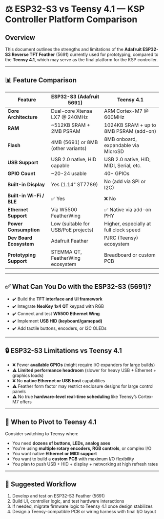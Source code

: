 # ⚖️ ESP32-S3 vs Teensy 4.1 — KSP Controller Platform Comparison

## Overview
This document outlines the strengths and limitations of the **Adafruit ESP32-S3 Reverse TFT Feather** (5691) currently used for prototyping, compared to the **Teensy 4.1**, which may serve as the final platform for the KSP controller.

---

## 📊 Feature Comparison

| Feature                        | ESP32-S3 (Adafruit 5691)            | Teensy 4.1                              |
|-------------------------------|-------------------------------------|----------------------------------------|
| **Core Architecture**         | Dual-core Xtensa LX7 @ 240MHz       | ARM Cortex-M7 @ 600MHz                 |
| **RAM**                       | ~512KB SRAM + 2MB PSRAM              | 1024KB SRAM + up to 8MB PSRAM (add-on) |
| **Flash**                     | 4MB (5691) or 8MB (other variants)   | 8MB onboard, expandable via MicroSD    |
| **USB Support**               | USB 2.0 native, HID capable          | USB 2.0 native, HID, MIDI, Serial, etc.|
| **GPIO Count**                | ~20-24 usable                        | 40+ GPIOs                               |
| **Built-in Display**          | Yes (1.14" ST7789)                   | No (add via SPI or I2C)                |
| **Built-in Wi-Fi / BLE**      | ✅ Yes                               | ❌ No                                   |
| **Ethernet Support**          | Via W5500 FeatherWing                | ✅ Native via add-on PHY                |
| **Power Consumption**         | Low (suitable for USB/PoE projects)  | Higher, especially at full clock speed |
| **Dev Board Ecosystem**       | Adafruit Feather                    | PJRC (Teensy) ecosystem                |
| **Prototyping Support**       | STEMMA QT, FeatherWing ecosystem     | Breadboard or custom PCB               |

---

## ✅ What Can You Do with the ESP32-S3 (5691)?

- ✔️ Build the **TFT interface and UI framework**
- ✔️ Integrate **NeoKey 1x4 QT** keypad with RGB
- ✔️ Connect and test **W5500 Ethernet Wing**
- ✔️ Implement **USB HID (keyboard/gamepad)**
- ✔️ Add tactile buttons, encoders, or I2C OLEDs

---

## 🔒 ESP32-S3 Limitations vs Teensy 4.1

- ❌ Fewer **available GPIOs** (might require I/O expanders for large builds)
- ⚠️ **Limited performance headroom** (slower for heavy USB + Ethernet + graphics loads)
- ❌ No **native Ethernet or USB host** capabilities
- ⚠️ Feather form factor may restrict enclosure designs for large control panels
- ⚠️ No true **hardware-level real-time scheduling** like Teensy’s Cortex-M7 offers

---

## 🧠 When to Pivot to Teensy 4.1

Consider switching to Teensy when:
- You need **dozens of buttons, LEDs, analog axes**
- You're using **multiple rotary encoders, RGB controls**, or complex I/O
- You want native **Ethernet or MIDI support**
- You want to build a **custom PCB** with maximum I/O flexibility
- You plan to push USB + HID + display + networking at high refresh rates

---

## 🚧 Suggested Workflow
1. Develop and test on ESP32-S3 Feather (5691)
2. Build UI, controller logic, and test hardware interactions
3. If needed, migrate firmware logic to Teensy 4.1 once design stabilizes
4. Design a Teensy-compatible PCB or wiring harness with final I/O layout
